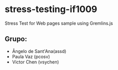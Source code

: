 # stress-testing-if1009
Stress Test for Web pages sample using Gremlins.js

## Grupo:
* Ângelo de Sant'Ana(assd)
* Paula Vaz (pcosv)
* Victor Chen (vsychen)

